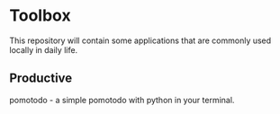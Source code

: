 # Toolbox

This repository will contain some applications that are commonly used locally in daily life.


## Productive
pomotodo - a simple pomotodo with python in your terminal.
